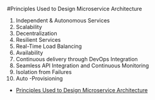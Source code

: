 #Principles Used to Design Microservice Architecture

1. Independent & Autonomous Services
2. Scalability
3. Decentralization
4. Resilient Services
5. Real-Time Load Balancing
6. Availability
7. Continuous delivery through DevOps Integration
8. Seamless API Integration and Continuous Monitoring
9. Isolation from Failures
10. Auto -Provisioning

* [Principles Used to Design Microservice Architecture](https://www.edureka.co/blog/microservices-design-patterns#DesignPatternsofMicroservices)
